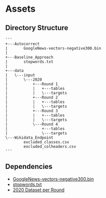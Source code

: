 # Assets

## Directory Structure
	'''
	+---Autocorrect
    |       GoogleNews-vectors-negative300.bin
    |       
    +---Baseline_Approach
    |       stopwords.txt
    |       
    +---data
    |   \---input
    |       \---2020
    |           +---Round 1
    |           |   +---tables
    |           |   \---targets
    |           +---Round 2
    |           |   +---tables
    |           |   \---targets
    |           +---Round 3
    |           |   +---tables
    |           |   \---targets
    |           \---Round 4
    |               +---tables
    |               \---targets
    \---Wikidata_Endpoint
            excluded_classes.csv
            excluded_colheaders.csv
	'''
	
## Dependencies
* [GoogleNews-vectors-negative300.bin](https://s3.amazonaws.com/dl4j-distribution/GoogleNews-vectors-negative300.bin.gz)
* [stopwords.txt](https://gist.github.com/sebleier/554280)
* [2020 Dataset per Round](https://www.cs.ox.ac.uk/isg/challenges/sem-tab/2020/index.html)



